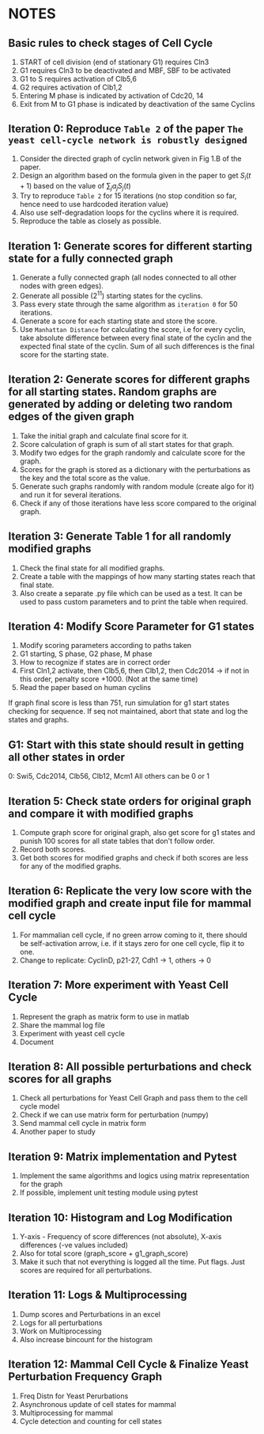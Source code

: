 # NOTES

## Basic rules to check stages of Cell Cycle

1. START of cell division (end of stationary G1) requires Cln3
2. G1 requires Cln3 to be deactivated and MBF, SBF to be activated
3. G1 to S requires activation of Clb5,6
4. G2 requires activation of Clb1,2
5. Entering M phase is indicated by activation of Cdc20, 14
6. Exit from M to G1 phase is indicated by deactivation of the same Cyclins

## Iteration 0: Reproduce `Table 2` of the paper `The yeast cell-cycle network is robustly designed`

1. Consider the directed graph of cyclin network given in Fig 1.B of the paper.
2. Design an algorithm based on the formula given in the paper to get $S_{i}(t+1)$ based on the value of $\sum_j a_j S_j(t)$
3. Try to reproduce `Table 2` for 15 iterations (no stop condition so far, hence need to use hardcoded iteration value)
4. Also use self-degradation loops for the cyclins where it is required.
5. Reproduce the table as closely as possible.

## Iteration 1: Generate scores for different starting state for a fully connected graph

1. Generate a fully connected graph (all nodes connected to all other nodes with green edges).
2. Generate all possible ($2^{11}$) starting states for the cyclins.
3. Pass every state through the same algorithm as `iteration 0` for 50 iterations.
4. Generate a score for each starting state and store the score.
5. Use `Manhattan Distance` for calculating the score, i.e for every cyclin, take absolute difference between every final state of the cyclin and the expected final state of the cyclin. Sum of all such differences is the final score for the starting state.

## Iteration 2: Generate scores for different graphs for all starting states. Random graphs are generated by adding or deleting two random edges of the given graph

1. Take the initial graph and calculate final score for it.
2. Score calculation of graph is sum of all start states for that graph.
3. Modify two edges for the graph randomly and calculate score for the graph.
4. Scores for the graph is stored as a dictionary with the perturbations as the key and the total score as the value.
5. Generate such graphs randomly with random module (create algo for it) and run it for several iterations.
6. Check if any of those iterations have less score compared to the original graph.

## Iteration 3: Generate Table 1 for all randomly modified graphs

1. Check the final state for all modified graphs.
2. Create a table with the mappings of how many starting states reach that final state.
3. Also create a separate .py file which can be used as a test. It can be used to pass custom parameters and to print the table when required.

## Iteration 4: Modify Score Parameter for G1 states

1. Modify scoring parameters according to paths taken
2. G1 starting, S phase, G2 phase, M phase
3. How to recognize if states are in correct order
4. First Cln1,2 activate, then Clb5,6, then Clb1,2, then Cdc2014 -> if not in this order, penalty score +1000. (Not at the same time)
5. Read the paper based on human cyclins

If graph final score is less than 751, run simulation for g1 start states checking for sequence. If seq not maintained, abort that state and log the states and graphs.

## G1: Start with this state should result in getting all other states in order

0: Swi5, Cdc2014, Clb56, Clb12, Mcm1
All others can be 0 or 1

## Iteration 5: Check state orders for original graph and compare it with modified graphs

1. Compute graph score for original graph, also get score for g1 states and punish 100 scores for all state tables that don't follow order.
2. Record both scores.
3. Get both scores for modified graphs and check if both scores are less for any of the modified graphs.

## Iteration 6: Replicate the very low score with the modified graph and create input file for mammal cell cycle

1. For mammalian cell cycle, if no green arrow coming to it, there should be self-activation arrow, i.e. if it stays zero for one cell cycle, flip it to one.
2. Change to replicate: CyclinD, p21-27, Cdh1 -> 1, others -> 0

## Iteration 7: More experiment with Yeast Cell Cycle

1. Represent the graph as matrix form to use in matlab
2. Share the mammal log file
3. Experiment with yeast cell cycle
4. Document

## Iteration 8: All possible perturbations and check scores for all graphs

1. Check all perturbations for Yeast Cell Graph and pass them to the cell cycle model
2. Check if we can use matrix form for perturbation (numpy)
3. Send mammal cell cycle in matrix form
4. Another paper to study

## Iteration 9: Matrix implementation and Pytest

1. Implement the same algorithms and logics using matrix representation for the graph
2. If possible, implement unit testing module using pytest

## Iteration 10: Histogram and Log Modification

1. Y-axis - Frequency of score differences (not absolute), X-axis differences (-ve values included)
2. Also for total score (graph_score + g1_graph_score)
3. Make it such that not everything is logged all the time. Put flags. Just scores are required for all perturbations.

## Iteration 11: Logs & Multiprocessing

1. Dump scores and Perturbations in an excel
2. Logs for all perturbations
3. Work on Multiprocessing
4. Also increase bincount for the histogram

## Iteration 12: Mammal Cell Cycle & Finalize Yeast Perturbation Frequency Graph

1. Freq Distn for Yeast Perurbations
2. Asynchronous update of cell states for mammal
3. Multiprocessing for mammal
4. Cycle detection and counting for cell states
